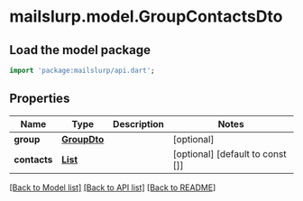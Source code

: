 # mailslurp.model.GroupContactsDto

## Load the model package
```dart
import 'package:mailslurp/api.dart';
```

## Properties
Name | Type | Description | Notes
------------ | ------------- | ------------- | -------------
**group** | [**GroupDto**](GroupDto) |  | [optional] 
**contacts** | [**List<ContactDto>**](ContactDto) |  | [optional] [default to const []]

[[Back to Model list]](../README#documentation-for-models) [[Back to API list]](../README#documentation-for-api-endpoints) [[Back to README]](../README)


